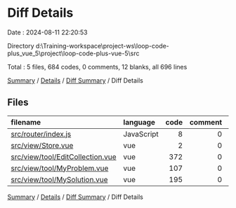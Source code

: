 # Diff Details

Date : 2024-08-11 22:20:53

Directory d:\\Training-workspace\\project-ws\\loop-code-plus_vue_5\\project\\loop-code-plus-vue-5\\src

Total : 5 files,  684 codes, 0 comments, 12 blanks, all 696 lines

[Summary](results.md) / [Details](details.md) / [Diff Summary](diff.md) / Diff Details

## Files
| filename | language | code | comment | blank | total |
| :--- | :--- | ---: | ---: | ---: | ---: |
| [src/router/index.js](/src/router/index.js) | JavaScript | 8 | 0 | 0 | 8 |
| [src/view/Store.vue](/src/view/Store.vue) | vue | 2 | 0 | 0 | 2 |
| [src/view/tool/EditCollection.vue](/src/view/tool/EditCollection.vue) | vue | 372 | 0 | 12 | 384 |
| [src/view/tool/MyProblem.vue](/src/view/tool/MyProblem.vue) | vue | 107 | 0 | 1 | 108 |
| [src/view/tool/MySolution.vue](/src/view/tool/MySolution.vue) | vue | 195 | 0 | -1 | 194 |

[Summary](results.md) / [Details](details.md) / [Diff Summary](diff.md) / Diff Details
